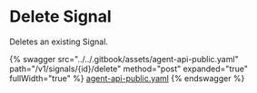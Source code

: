 # Delete Signal

Deletes an existing Signal.

{% swagger src="../../.gitbook/assets/agent-api-public.yaml" path="/v1/signals/{id}/delete" method="post" expanded="true" fullWidth="true" %}
[agent-api-public.yaml](../../.gitbook/assets/agent-api-public.yaml)
{% endswagger %}
